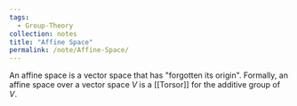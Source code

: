 ```yaml
---
tags:
  - Group-Theory
collection: notes
title: "Affine Space"
permalink: /note/Affine-Space/
---
```

An affine space is a vector space that has "forgotten its origin". Formally, an affine space over a vector space $V$ is a [[Torsor]] for the additive group of $V$.